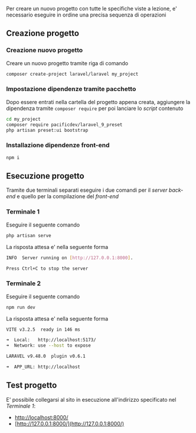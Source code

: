 Per creare un nuovo progetto con tutte le specifiche viste a lezione, e' necessario eseguire in ordine una precisa sequenza di operazioni

## Creazione progetto
### Creazione nuovo progetto
Creare un nuovo progetto tramite riga di comando
```sh
composer create-project laravel/laravel my_project
```

### Impostazione dipendenze tramite pacchetto
Dopo essere entrati nella cartella del progetto appena creata, aggiungere la dipendenza tramite `composer require` per poi lanciare lo *script* contenuto
```sh
cd my_project
composer require pacificdev/laravel_9_preset
php artisan preset:ui bootstrap
```

### Installazione dipendenze front-end
```sh
npm i
```

## Esecuzione progetto
Tramite due terminali separati eseguire i due comandi per il *server back-end* e quello per la compilazione del *front-end*

### Terminale 1
Eseguire il seguente comando
```sh
php artisan serve
```

La risposta attesa e' nella seguente forma
```sh
INFO  Server running on [http://127.0.0.1:8000].  

Press Ctrl+C to stop the server
```

### Terminale 2
Eseguire il seguente comando
```sh
npm run dev
```

La risposta attesa e' nella seguente forma
```sh
VITE v3.2.5  ready in 146 ms

➜  Local:   http://localhost:5173/
➜  Network: use --host to expose

LARAVEL v9.48.0  plugin v0.6.1

➜  APP_URL: http://localhost
```

## Test progetto
E' possibile collegarsi al sito in esecuzione all'indirizzo specificato nel *Terminale 1*:
- [http://localhost:8000/](http://localhost:8000/)
- [http://127.0.0.1:8000/](http://127.0.0.1:8000/)
